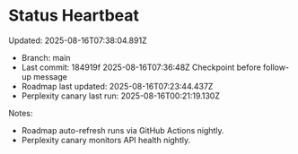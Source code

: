 # Status Heartbeat

Updated: 2025-08-16T07:38:04.891Z

- Branch: main
- Last commit: 184919f 2025-08-16T07:36:48Z Checkpoint before follow-up message
- Roadmap last updated: 2025-08-16T07:23:44.437Z
- Perplexity canary last run: 2025-08-16T00:21:19.130Z

Notes:
- Roadmap auto-refresh runs via GitHub Actions nightly.
- Perplexity canary monitors API health nightly.
